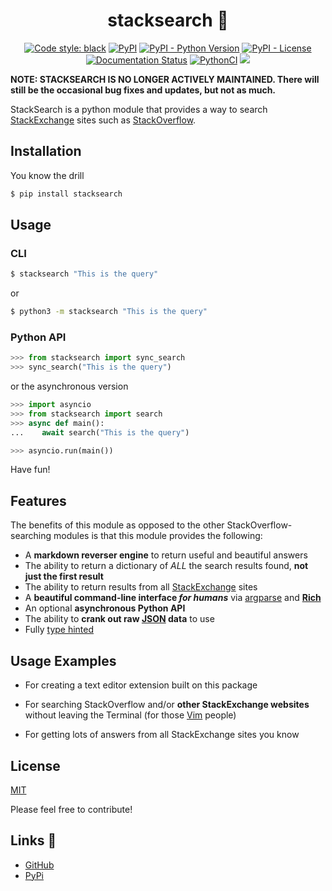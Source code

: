 <h1 align="center">stacksearch 🔎</h1>

<p align="center">
    <a href="https://github.com/psf/black"><img src="https://img.shields.io/badge/code%20style-black-000000.svg" alt="Code style: black"></a>
    <a href="https://pypi.org/project/stacksearch/"><img src="https://img.shields.io/pypi/v/stacksearch" alt="PyPI"></a>
    <a href="https://pypi.org/project/stacksearch/"><img src="https://img.shields.io/pypi/pyversions/stacksearch" alt="PyPI - Python Version"></a>
    <a href="https://pypi.org/project/stacksearch/"><img src="https://img.shields.io/pypi/l/stacksearch" alt="PyPI - License"></a>
    <a href="https://stacksearch.readthedocs.io/en/latest/"><img src="https://readthedocs.org/projects/stacksearch/badge/?version=latest" alt="Documentation Status"></a>
    <a href="https://github.com/ThatXliner/stacksearch/actions/workflows/python-check.yml"><img src="https://github.com/ThatXliner/stacksearch/actions/workflows/python-check.yml/badge.svg" alt="PythonCI"></a>
    <a href="https://codecov.io/gh/ThatXliner/stacksearch"> <img src="https://codecov.io/gh/ThatXliner/stacksearch/branch/master/graph/badge.svg" /> </a>
</p>

**NOTE: STACKSEARCH IS NO LONGER ACTIVELY MAINTAINED. There will still be the occasional bug fixes and updates, but not as much.**


StackSearch is a python module that provides a way to search [StackExchange](https://stackexchange.com) sites such as [StackOverflow](https://stackoverflow.com).

## Installation

You know the drill

```bash
$ pip install stacksearch
```
## Usage
### CLI

```bash
$ stacksearch "This is the query"
```
or
```bash
$ python3 -m stacksearch "This is the query"
```
### Python API

```python
>>> from stacksearch import sync_search
>>> sync_search("This is the query")
```
or the asynchronous version

```python
>>> import asyncio
>>> from stacksearch import search
>>> async def main():
...    await search("This is the query")

>>> asyncio.run(main())
```
Have fun!

## Features

The benefits of this module as opposed to the other StackOverflow-searching modules is that this module provides the following:

- A **markdown reverser engine** to return useful and beautiful answers
- The ability to return a dictionary of _ALL_ the search results found, **not just the first result**
- The ability to return results from all [StackExchange](https://stackexchange.com/) sites
- A **beautiful command-line interface _for humans_** via [argparse](https://docs.python.org/3/library/argparse.html) and [**Rich**](https://github.com/willmcgugan/rich)
- An optional **asynchronous Python API**
- The ability to **crank out raw [JSON](https://www.json.org/json-en.html) data** to use
- Fully [type hinted](https://www.python.org/dev/peps/pep-0585/)


## Usage Examples

- For creating a text editor extension built on this package

- For searching StackOverflow and/or **other StackExchange websites** without leaving the Terminal (for those [Vim](https://www.vim.org/) people)

- For getting lots of answers from all StackExchange sites you know

## License

[MIT](https://choosealicense.com/licenses/mit/)

Please feel free to contribute!

## Links 📎

 - [GitHub](https://github.com/ThatXliner/stacksearch/tree/Stable)
 - [PyPi](https://pypi.org/project/stacksearch/)
